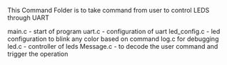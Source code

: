 This Command Folder is to take command from user to control LEDS through UART

main.c -  start of program
uart.c - configuration of uart
led_config.c - led configuration to blink any color based on command
log.c for debugging
led.c - controller of leds
Message.c - to decode the user command and trigger the operation

